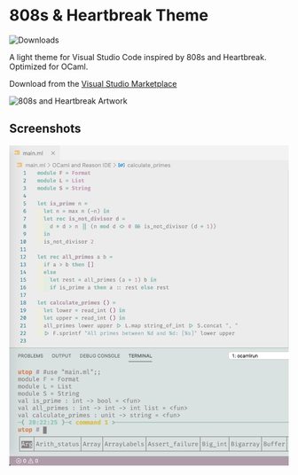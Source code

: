 # 808s & Heartbreak Theme

![Downloads](https://img.shields.io/visual-studio-marketplace/i/chrisnevers.808s-and-heartbreak-theme?style=flat-square)

A light theme for Visual Studio Code inspired by 808s and Heartbreak.
Optimized for OCaml.

Download from the [Visual Studio Marketplace](https://marketplace.visualstudio.com/items?itemName=chrisnevers.808s-and-heartbreak-theme)

![808s and Heartbreak Artwork](https://i.pinimg.com/originals/0c/ed/33/0ced33287f8773a1ab62219a27a2ce37.jpg)

## Screenshots
![OCaml Screenshot](./images/ocaml.png)
